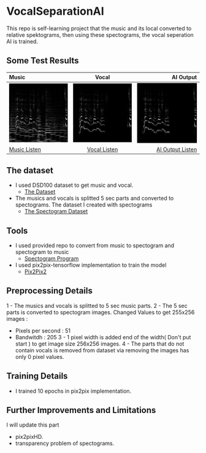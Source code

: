 # VocalSeparationAI
This repo is self-learning project that the music and its local converted to relative spektograms, then using these spectograms, the vocal seperation AI is trained.

## Some Test Results ##

| Music   | Vocal   | AI Output |
| :------------ |:---------------:| -----:|
| ![](https://github.com/saitakturk/VocalSeparationAI/blob/master/photo_2019-03-22_03-37-53.jpg)     | ![](https://github.com/saitakturk/VocalSeparationAI/blob/master/photo_2019-03-22_03-37-49.jpg) | ![](https://github.com/saitakturk/VocalSeparationAI/blob/master/photo_2019-03-22_03-37-45.jpg) |
| [Music Listen ](https://vocaroo.com/i/s1swG023k5yP)     | [Vocal Listen ](https://vocaroo.com/i/s1WRhavNNT0U)        |  [AI Output Listen](https://vocaroo.com/i/s1QlJP1hGwCi)  |



## The dataset ##

* I used DSD100 dataset to get music and vocal.
  * [The Dataset ](https://sigsep.github.io/datasets/dsd100.html)
* The musics and vocals is splitted 5 sec parts and converted to spectograms. The dataset I created with spectograms
  * [The Spectogram Dataset](https://drive.google.com/open?id=1r47OKZrPbv1dYi-p6-IbuLkYs2SUZsvo)


## Tools ## 

* I used provided repo to convert from music to spectogram and spectogram to music
  * [Spectogram Program](http://krajj7.github.io/spectrogram/)
* I used pix2pix-tensorflow implementation to train the model
  * [Pix2Pix2](https://github.com/affinelayer/pix2pix-tensorflow)
  
## Preprocessing Details ##
1 - The musics and vocals is splitted to 5 sec music parts.
2 - The 5 sec parts is converted to spectogram images. Changed Values to get 255x256 images : 
  * Pixels per second : 51
  * Bandwitdh         : 205
3 - 1 pixel width is added end of the width( Don't put start ) to get image size 256x256 images.
4 - The parts that do not contain vocals is removed from dataset via removing the images has only 0 pixel values.


## Training Details ##

* I trained 10 epochs in pix2pix implementation.

## Further Improvements and Limitations ## 

I will update this part 

* pix2pixHD.
* transparency problem of spectograms.

